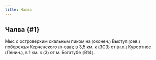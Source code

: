 ```yaml
---
title: Чалва
---
```

## Чалва {#1}

Мыс с островерхим скальным пиком на ⦅оконеч.⦆ Выступ ⦅сев.⦆ побережья Керченского ⦅п-ова⦆; в 3,5 км. к ⦅ЗСЗ⦆ от ⦅н.п.⦆ Курортное ⦅Ленин.⦆, в 1 км. к ⦅З⦆ от м. Богатубе ⦃В14⦄.
